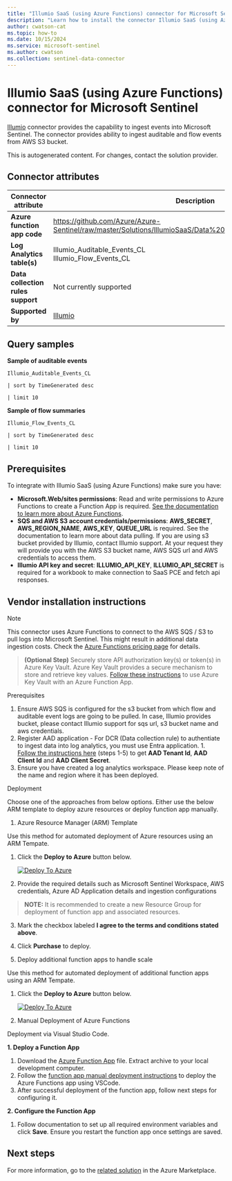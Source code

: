 ```yaml
---
title: "Illumio SaaS (using Azure Functions) connector for Microsoft Sentinel"
description: "Learn how to install the connector Illumio SaaS (using Azure Functions) to connect your data source to Microsoft Sentinel."
author: cwatson-cat
ms.topic: how-to
ms.date: 10/15/2024
ms.service: microsoft-sentinel
ms.author: cwatson
ms.collection: sentinel-data-connector
---
```


# Illumio SaaS (using Azure Functions) connector for Microsoft Sentinel

[Illumio](https://www.illumio.com/) connector provides the capability to ingest events into Microsoft Sentinel. The connector provides ability to ingest auditable and flow events from AWS S3 bucket.

This is autogenerated content. For changes, contact the solution provider.

## Connector attributes

| Connector attribute | Description |
| --- | --- |
| **Azure function app code** | https://github.com/Azure/Azure-Sentinel/raw/master/Solutions/IllumioSaaS/Data%20Connectors/IllumioEventsConn.zip |
| **Log Analytics table(s)** | Illumio_Auditable_Events_CL<br/> Illumio_Flow_Events_CL<br/> |
| **Data collection rules support** | Not currently supported |
| **Supported by** | [Illumio](https://www.illumio.com/support/support) |

## Query samples

**Sample of auditable events**

   ```kusto
Illumio_Auditable_Events_CL 
 
   | sort by TimeGenerated desc 
 
   | limit 10
   ```

**Sample of flow summaries**

   ```kusto
Illumio_Flow_Events_CL 
 
   | sort by TimeGenerated desc 
 
   | limit 10
   ```



## Prerequisites

To integrate with Illumio SaaS (using Azure Functions) make sure you have: 

- **Microsoft.Web/sites permissions**: Read and write permissions to Azure Functions to create a Function App is required. [See the documentation to learn more about Azure Functions](/azure/azure-functions/).
- **SQS and AWS S3 account credentials/permissions**: **AWS_SECRET**, **AWS_REGION_NAME**, **AWS_KEY**, **QUEUE_URL** is required. See the documentation to learn more about data pulling. If you are using s3 bucket provided by Illumio, contact Illumio support. At your request they will provide you with the AWS S3 bucket name, AWS SQS url and AWS credentials to access them.
- **Illumio API key and secret**: **ILLUMIO_API_KEY**, **ILLUMIO_API_SECRET** is required for a workbook to make connection to SaaS PCE and fetch api responses.


## Vendor installation instructions


> [!NOTE]
   >  This connector uses Azure Functions to connect to the AWS SQS / S3 to pull logs into Microsoft Sentinel. This might result in additional data ingestion costs. Check the [Azure Functions pricing page](https://azure.microsoft.com/pricing/details/functions/) for details.

>**(Optional Step)** Securely store API authorization key(s) or token(s) in Azure Key Vault. Azure Key Vault provides a secure mechanism to store and retrieve key values. [Follow these instructions](/azure/app-service/app-service-key-vault-references) to use Azure Key Vault with an Azure Function App.

Prerequisites

1. Ensure AWS SQS is configured for the s3 bucket from which flow and auditable event logs are going to be pulled. In case, Illumio provides bucket, please contact Illumio support for sqs url, s3 bucket name and aws credentials. 
 2. Register AAD application - For DCR (Data collection rule) to authentiate to ingest data into log analytics, you must use Entra application. 1. [Follow the instructions here](/azure/azure-monitor/logs/tutorial-logs-ingestion-portal#create-azure-ad-application) (steps 1-5) to get **AAD Tenant Id**, **AAD Client Id** and **AAD Client Secret**. 
 2. Ensure you have created a log analytics workspace. 
Please keep note of the name and region where it has been deployed.

Deployment

Choose one of the approaches from below options. Either use the below ARM template to deploy azure resources or deploy function app manually.

1. Azure Resource Manager (ARM) Template

Use this method for automated deployment of Azure resources using an ARM Tempate.

1. Click the **Deploy to Azure** button below. 

	[![Deploy To Azure](https://aka.ms/deploytoazurebutton)](https://aka.ms/sentinel-IllumioSaaS-FunctionApp) 			
2. Provide the required details such as Microsoft Sentinel Workspace, AWS credentials, Azure AD Application details and ingestion configurations 
> **NOTE:** It is recommended to create a new Resource Group for deployment of function app and associated resources.
3. Mark the checkbox labeled **I agree to the terms and conditions stated above**. 
4. Click **Purchase** to deploy.

2. Deploy additional function apps to handle scale

Use this method for automated deployment of additional function apps using an ARM Tempate.

1. Click the **Deploy to Azure** button below. 

	[![Deploy To Azure](https://aka.ms/deploytoazurebutton)](https://aka.ms/sentinel-IllumioSaaS-QueueTriggerFunctionApp) 			


3. Manual Deployment of Azure Functions

Deployment via Visual Studio Code.


**1. Deploy a Function App**

1. Download the [Azure Function App](https://github.com/Azure/Azure-Sentinel/raw/master/Solutions/IllumioSaaS/Data%20Connectors/IllumioEventsConn.zip) file. Extract archive to your local development computer.
2. Follow the [function app manual deployment instructions](https://github.com/Azure/Azure-Sentinel/blob/master/DataConnectors/AzureFunctionsManualDeployment.md#function-app-manual-deployment-instructions) to deploy the Azure Functions app using VSCode.
3. After successful deployment of the function app, follow next steps for configuring it.


**2. Configure the Function App**

1. Follow documentation to set up all required environment variables and click **Save**. Ensure you restart the function app once settings are saved.



## Next steps

For more information, go to the [related solution](https://azuremarketplace.microsoft.com/en-us/marketplace/apps/illumioinc1629822633689.illumio_sentinel?tab=Overview) in the Azure Marketplace.
